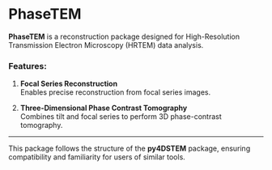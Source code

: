 # PhaseTEM

**PhaseTEM** is a reconstruction package designed for High-Resolution Transmission Electron Microscopy (HRTEM) data analysis.

### Features:
1. **Focal Series Reconstruction**  
   Enables precise reconstruction from focal series images.

2. **Three-Dimensional Phase Contrast Tomography**  
   Combines tilt and focal series to perform 3D phase-contrast tomography.

---
This package follows the structure of the **py4DSTEM** package, ensuring compatibility and familiarity for users of similar tools.
